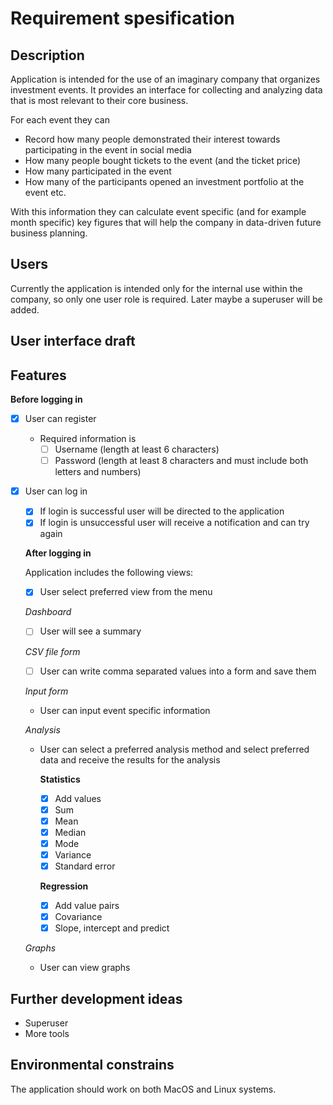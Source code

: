 # Requirement spesification

## Description

Application is intended for the use of an imaginary company that organizes investment events.
It provides an interface for collecting and analyzing data that is most relevant to their core business.

For each event they can
- Record how many people demonstrated their interest towards participating in the event in social media
- How many people bought tickets to the event (and the ticket price)
- How many participated in the event
- How many of the participants opened an investment portfolio at the event
etc.

With this information they can calculate event specific (and for example month specific) key figures that will help the company in data-driven future business planning.

## Users

Currently the application is intended only for the internal use within the company, so only one user role is required. Later maybe a superuser will be added.

## User interface draft

## Features

__Before logging in__

- [x] User can register
  - Required information is
    - [ ] Username (length at least 6 characters)
    - [ ] Password (length at least 8 characters and must include both letters and numbers)
- [x] User can log in
  - [x] If login is successful user will be directed to the application
  - [x] If login is unsuccessful user will receive a notification and can try again

  __After logging in__

  Application includes the following views:

  - [x] User select preferred view from the menu

  _Dashboard_  
  - [ ] User will see a summary

  _CSV file form_
  - [ ] User can write comma separated values into a form and save them

  _Input form_

  - User can input event specific information

  _Analysis_

  - User can select a preferred analysis method and select preferred data and receive the results for the analysis

    __Statistics__
      - [x] Add values      
      - [x] Sum
      - [x] Mean
      - [x] Median
      - [x] Mode
      - [x] Variance
      - [x] Standard error        

    __Regression__      
      - [x] Add value pairs
      - [x] Covariance
      - [x] Slope, intercept and predict

  _Graphs_
  - User can view graphs

## Further development ideas
- Superuser
- More tools

## Environmental constrains

The application should work on both MacOS and Linux systems.
